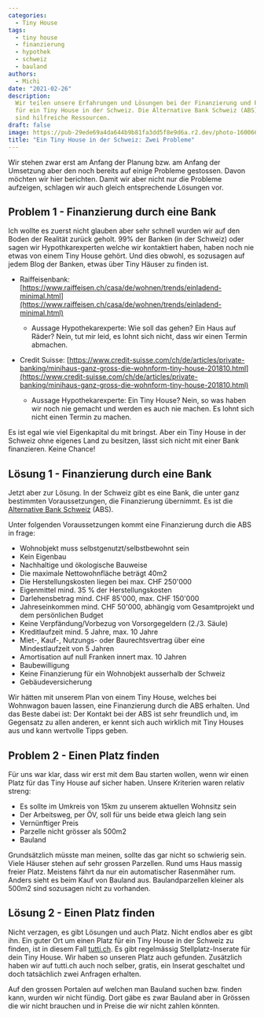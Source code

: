 ```yaml
---
categories:
  - Tiny House
tags:
  - tiny house
  - finanzierung
  - hypothek
  - schweiz
  - bauland
authors:
  - Michi
date: "2021-02-26"
description:
  Wir teilen unsere Erfahrungen und Lösungen bei der Finanzierung und Platzsuche
  für ein Tiny House in der Schweiz. Die Alternative Bank Schweiz (ABS) und tutti.ch
  sind hilfreiche Ressourcen.
draft: false
image: https://pub-29ede69a4da644b9b81fa3dd5f8e9d6a.r2.dev/photo-1600669757204-f40e31f828a0-scaled.webp
title: "Ein Tiny House in der Schweiz: Zwei Probleme"
---
```


Wir stehen zwar erst am Anfang der Planung bzw. am Anfang der Umsetzung aber
den noch bereits auf einige Probleme gestossen. Davon möchten wir hier
berichten. Damit wir aber nicht nur die Probleme aufzeigen, schlagen wir auch
gleich entsprechende Lösungen vor.

## Problem 1 - Finanzierung durch eine Bank

Ich wollte es zuerst nicht glauben aber sehr schnell wurden wir auf den Boden
der Realität zurück geholt. 99% der Banken (in der Schweiz) oder sagen wir
Hypothkarexperten welche wir kontaktiert haben, haben noch nie etwas von einem
Tiny House gehört. Und dies obwohl, es sozusagen auf jedem Blog der Banken,
etwas über Tiny Häuser zu finden ist.

- Raiffeisenbank: [https://www.raiffeisen.ch/casa/de/wohnen/trends/einladend-minimal.html](https://www.raiffeisen.ch/casa/de/wohnen/trends/einladend-minimal.html)

  - Aussage Hypothekarexperte: Wie soll das gehen? Ein Haus auf Räder? Nein, tut mir leid, es lohnt sich nicht, dass wir einen Termin abmachen.

- Credit Suisse: [https://www.credit-suisse.com/ch/de/articles/private-banking/minihaus-ganz-gross-die-wohnform-tiny-house-201810.html](https://www.credit-suisse.com/ch/de/articles/private-banking/minihaus-ganz-gross-die-wohnform-tiny-house-201810.html)
  - Aussage Hypothekarexperte: Ein Tiny House? Nein, so was haben wir noch nie gemacht und werden es auch nie machen. Es lohnt sich nicht einen Termin zu machen.

Es ist egal wie viel Eigenkapital du mit bringst. Aber ein Tiny House in der
Schweiz ohne eigenes Land zu besitzen, lässt sich nicht mit einer Bank
finanzieren. Keine Chance!

## Lösung 1 - Finanzierung durch eine Bank

Jetzt aber zur Lösung. In der Schweiz gibt es eine Bank, die unter ganz
bestimmten Voraussetzungen, die Finanzierung übernimmt. Es ist die
[Alternative Bank Schweiz](https://www.abs.ch/de/privatpersonen/hypothek-aufnehmen/eigenheim/tiny-house/) (ABS).

Unter folgenden Voraussetzungen kommt eine Finanzierung durch die ABS in
frage:

- Wohnobjekt muss selbstgenutzt/selbstbewohnt sein
- Kein Eigenbau
- Nachhaltige und ökologische Bauweise
- Die maximale Nettowohnfläche beträgt 40m2
- Die Herstellungskosten liegen bei max. CHF 250'000
- Eigenmittel mind. 35 % der Herstellungskosten
- Darlehensbetrag mind. CHF 85'000, max. CHF 150'000
- Jahreseinkommen mind. CHF 50'000, abhängig vom Gesamtprojekt und dem persönlichen Budget
- Keine Verpfändung/Vorbezug von Vorsorgegeldern (2./3. Säule)
- Kreditlaufzeit mind. 5 Jahre, max. 10 Jahre
- Miet-, Kauf-, Nutzungs- oder Baurechtsvertrag über eine Mindestlaufzeit von 5 Jahren
- Amortisation auf null Franken innert max. 10 Jahren
- Baubewilligung
- Keine Finanzierung für ein Wohnobjekt ausserhalb der Schweiz
- Gebäudeversicherung

Wir hätten mit unserem Plan von einem Tiny House, welches bei Wohnwagon bauen
lassen, eine Finanzierung durch die ABS erhalten. Und das Beste dabei ist: Der
Kontakt bei der ABS ist sehr freundlich und, im Gegensatz zu allen anderen, er
kennt sich auch wirklich mit Tiny Houses aus und kann wertvolle Tipps geben.

## Problem 2 - Einen Platz finden

Für uns war klar, dass wir erst mit dem Bau starten wollen, wenn wir einen
Platz für das Tiny House auf sicher haben. Unsere Kriterien waren relativ
streng:

- Es sollte im Umkreis von 15km zu unserem aktuellen Wohnsitz sein
- Der Arbeitsweg, per ÖV, soll für uns beide etwa gleich lang sein
- Vernünftiger Preis
- Parzelle nicht grösser als 500m2
- Bauland

Grundsätzlich müsste man meinen, sollte das gar nicht so schwierig sein. Viele
Häuser stehen auf sehr grossen Parzellen. Rund ums Haus massig freier Platz.
Meistens fährt da nur ein automatischer Rasenmäher rum. Anders sieht es beim
Kauf von Bauland aus. Baulandparzellen kleiner als 500m2 sind sozusagen nicht
zu vorhanden.

## Lösung 2 - Einen Platz finden

Nicht verzagen, es gibt Lösungen und auch Platz. Nicht endlos aber es gibt
ihn. Ein guter Ort um einen Platz für ein Tiny House in der Schweiz zu finden,
ist in diesem Fall [tutti.ch](http://www.tutti.ch). Es gibt regelmässig
Stellplatz-Inserate für dein Tiny House. Wir haben so unseren Platz auch
gefunden. Zusätzlich haben wir auf tutti.ch auch noch selber, gratis, ein
Inserat geschaltet und doch tatsächlich zwei Anfragen erhalten.

Auf den grossen Portalen auf welchen man Bauland suchen bzw. finden kann,
wurden wir nicht fündig. Dort gäbe es zwar Bauland aber in Grössen die wir
nicht brauchen und in Preise die wir nicht zahlen könnten.
